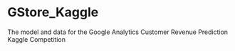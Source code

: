 # GStore_Kaggle
The model and data for the Google Analytics Customer Revenue Prediction Kaggle Competition
